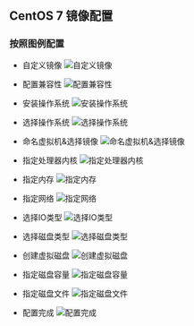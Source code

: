 ## CentOS 7 镜像配置

### 按照图例配置
* 自定义镜像
  ![自定义镜像](../resource/vmware/vmware-自定义镜像.png)

* 配置兼容性
  ![配置兼容性](../resource/vmware/vmware-配置兼容性.png)

* 安装操作系统
  ![安装操作系统](../resource/vmware/vmware-安装操作系统.png)

* 选择操作系统
  ![选择操作系统](../resource/vmware/vmware-选择操作系统.png)

* 命名虚拟机&选择镜像
  ![命名虚拟机&选择镜像](../resource/vmware/vmware-命名虚拟机&选择镜像.png)

* 指定处理器内核
  ![指定处理器内核](../resource/vmware/vmware-指定处理器内核.png)

* 指定内存
  ![指定内存](../resource/vmware/vmware-指定内存.png)

* 指定网络
  ![指定网络](../resource/vmware/vmware-指定网络.png)

* 选择IO类型
  ![选择IO类型](../resource/vmware/vmware-选择IO类型.png)

* 选择磁盘类型
  ![选择磁盘类型](../resource/vmware/vmware-选择磁盘类型.png)

* 创建虚拟磁盘
  ![创建虚拟磁盘](../resource/vmware/vmware-创建虚拟磁盘.png)

* 指定磁盘容量
  ![指定磁盘容量](../resource/vmware/vmware-指定磁盘容量.png)
  
* 指定磁盘文件
  ![指定磁盘文件](../resource/vmware/vmware-指定磁盘文件.png)

* 配置完成
  ![配置完成](../resource/vmware/vmware-配置完成.png)